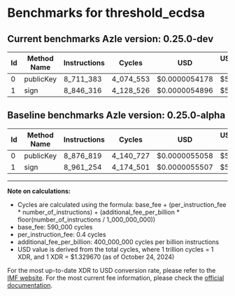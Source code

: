 # Benchmarks for threshold_ecdsa

## Current benchmarks Azle version: 0.25.0-dev

| Id  | Method Name | Instructions | Cycles    | USD           | USD/Million Calls | Change                              |
| --- | ----------- | ------------ | --------- | ------------- | ----------------- | ----------------------------------- |
| 0   | publicKey   | 8_711_383    | 4_074_553 | $0.0000054178 | $5.41             | <font color="green">-165_436</font> |
| 1   | sign        | 8_846_316    | 4_128_526 | $0.0000054896 | $5.48             | <font color="green">-114_938</font> |

## Baseline benchmarks Azle version: 0.25.0-alpha

| Id  | Method Name | Instructions | Cycles    | USD           | USD/Million Calls |
| --- | ----------- | ------------ | --------- | ------------- | ----------------- |
| 0   | publicKey   | 8_876_819    | 4_140_727 | $0.0000055058 | $5.50             |
| 1   | sign        | 8_961_254    | 4_174_501 | $0.0000055507 | $5.55             |

---

**Note on calculations:**

- Cycles are calculated using the formula: base_fee + (per_instruction_fee \* number_of_instructions) + (additional_fee_per_billion \* floor(number_of_instructions / 1_000_000_000))
- base_fee: 590_000 cycles
- per_instruction_fee: 0.4 cycles
- additional_fee_per_billion: 400_000_000 cycles per billion instructions
- USD value is derived from the total cycles, where 1 trillion cycles = 1 XDR, and 1 XDR = $1.329670 (as of October 24, 2024)

For the most up-to-date XDR to USD conversion rate, please refer to the [IMF website](https://www.imf.org/external/np/fin/data/rms_sdrv.aspx).
For the most current fee information, please check the [official documentation](https://internetcomputer.org/docs/current/developer-docs/gas-cost#execution).
